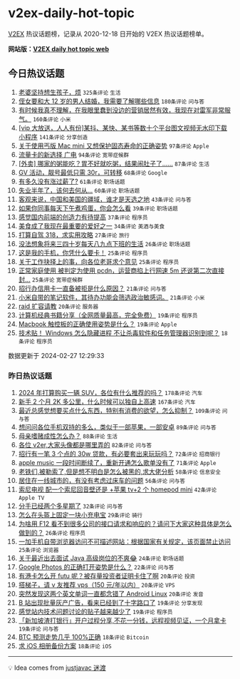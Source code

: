 # v2ex-daily-hot-topic

[V2EX](https://www.v2ex.com/) 热议话题榜，记录从 2020-12-18 日开始的 V2EX 热议话题榜单。

**网站版：[V2EX daily hot topic web](https://boojack.github.io/v2ex-daily-hot-topic-web/)**

## 今日热议话题

<!-- TODAY BEGIN -->

1. [老婆坚持想生孩子，烦](https://www.v2ex.com/t/1018729) `325条评论` `生活`
1. [侄女要和大 12 岁的男人结婚，我需要了解哪些信息](https://www.v2ex.com/t/1018840) `180条评论` `问与答`
1. [有时候我真不理解，在我眼里蠢到没边的营销居然有效，我现在对雷军非常服气。](https://www.v2ex.com/t/1018677) `160条评论` `小米`
1. [[vip 大放送，人人有份]某抖、某快、某书等数十个平台图文视频无水印下载小程序](https://www.v2ex.com/t/1018735) `141条评论` `分享创造`
1. [关于使用丐版 Mac mini 又想保护固态寿命的正确姿势](https://www.v2ex.com/t/1018752) `97条评论` `Apple`
1. [流量卡的新选择 广电](https://www.v2ex.com/t/1018676) `94条评论` `宽带症候群`
1. [[外卖] 哪家的粥能吃？胃不好就吃粥，结果闹肚子了……](https://www.v2ex.com/t/1018755) `87条评论` `生活`
1. [GV 活动，靓号最低只需 30r，可转移](https://www.v2ex.com/t/1018736) `68条评论` `Google`
1. [有多久没有涨过薪了?](https://www.v2ex.com/t/1018751) `61条评论` `职场话题`
1. [失业半年了，该何去何从...](https://www.v2ex.com/t/1018782) `60条评论` `职场话题`
1. [客观来说，中国和美国的疆域，谁才是天选之地](https://www.v2ex.com/t/1018731) `43条评论` `问与答`
1. [如果你同事每天下午煮鸡蛋，你会怎么看](https://www.v2ex.com/t/1018865) `39条评论` `职场话题`
1. [感觉国内前端的创造力有待提高](https://www.v2ex.com/t/1018730) `37条评论` `程序员`
1. [美食成了我现在最重要的爱好之一](https://www.v2ex.com/t/1018854) `34条评论` `美酒与美食`
1. [打算自驾 318，求实用攻略](https://www.v2ex.com/t/1018810) `27条评论` `旅行`
1. [没法想象将来三四十岁每天八九点下班的生活](https://www.v2ex.com/t/1018824) `26条评论` `职场话题`
1. [这是我的手机，你凭什么要卡！](https://www.v2ex.com/t/1018871) `25条评论` `程序员`
1. [关于工作抉择上的事，向各位老哥求个意见](https://www.v2ex.com/t/1018709) `25条评论` `程序员`
1. [正常家庭使用 被判定为使用 pcdn，运营商掐上行网速 5m 还说第二次直接封...](https://www.v2ex.com/t/1018678) `25条评论` `宽带症候群`
1. [招行办信用卡一直备被拒是什么原因？](https://www.v2ex.com/t/1018836) `21条评论` `问与答`
1. [小米自带的笔记软件，其待办功能会筛选政治敏感词。](https://www.v2ex.com/t/1018679) `21条评论` `小米`
1. [raid 扩容请教](https://www.v2ex.com/t/1018680) `20条评论` `服务器`
1. [计算机经典书籍分享（全网质量最高，完全免费）](https://www.v2ex.com/t/1018772) `19条评论` `程序员`
1. [Macbook 触控板的正确使用姿势是什么？](https://www.v2ex.com/t/1018687) `19条评论` `Apple`
1. [技术贴！ Windows 怎么隐藏进程 不让杀毒软件和任务管理器识别到呢？](https://www.v2ex.com/t/1018697) `18条评论` `程序员`

数据更新于 2024-02-27 12:29:33

<!-- TODAY END -->

### 昨日热议话题

<!-- YESTERDAY BEGIN -->

1. [2024 年打算购买一辆 SUV，各位有什么推荐的吗？](https://www.v2ex.com/t/1018409) `178条评论` `汽车`
1. [新手 2 个月 2K 多公里，什么时候可以独自上高速](https://www.v2ex.com/t/1018509) `167条评论` `汽车`
1. [最近总感觉想要买点什么东西，特别有消费的欲望，怎么抑制？](https://www.v2ex.com/t/1018423) `109条评论` `问与答`
1. [想问问各位手机双持的多么，类似于一部苹果，一部安卓](https://www.v2ex.com/t/1018414) `89条评论` `问与答`
1. [母亲嗜赌成性怎么办？](https://www.v2ex.com/t/1018492) `88条评论` `生活`
1. [各位 v2er,大家头像都是哪里弄的](https://www.v2ex.com/t/1018482) `82条评论` `问与答`
1. [招行有一笔 3 个点的 30w 贷款，有必要套出来玩玩吗？](https://www.v2ex.com/t/1018459) `72条评论` `招商银行`
1. [apple music 一段时间断续了，重新开通怎么歌单没有了](https://www.v2ex.com/t/1018357) `71条评论` `Apple`
1. [老铁们,被勒索了,但是想不明白是怎么被黑的,求大佬分析](https://www.v2ex.com/t/1018377) `58条评论` `信息安全`
1. [居住在一线城市的，有没有考虑过床车的问题](https://www.v2ex.com/t/1018444) `56条评论` `问与答`
1. [索尼电视 配一个索尼回音壁还是 +苹果 tv+2 个 homepod mini](https://www.v2ex.com/t/1018560) `42条评论` `Apple TV`
1. [分手已经两个多星期了](https://www.v2ex.com/t/1018449) `32条评论` `问与答`
1. [怎么在头盔上固定一块小充电宝](https://www.v2ex.com/t/1018455) `29条评论` `骑行`
1. [为啥用 F12 看不到很多公司的接口请求和响应的？请问下大家这种具体是怎么做到的？](https://www.v2ex.com/t/1018534) `26条评论` `程序员`
1. [一加手机自带浏览器访问不可描述网站：根据国家有关规定，该页面禁止访问](https://www.v2ex.com/t/1018430) `25条评论` `浏览器`
1. [关于最近出去面试 Java 高级岗位的不爽😂](https://www.v2ex.com/t/1018420) `24条评论` `职场话题`
1. [Google Photos 的正确打开姿势是什么？](https://www.v2ex.com/t/1018648) `22条评论` `问与答`
1. [有港卡怎么开 futu 呢？被存量投资者证明卡住了啊](https://www.v2ex.com/t/1018442) `20条评论` `投资`
1. [搭梯子，请 v 友推荐 vps（150 元/年以内）](https://www.v2ex.com/t/1018427) `20条评论` `VPS`
1. [突然发现这两个英文单词一直都念错了 Android Linux](https://www.v2ex.com/t/1018408) `20条评论` `发音`
1. [B 站出现批量灰产广告，看来已经到了十字路口了](https://www.v2ex.com/t/1018609) `19条评论` `分享发现`
1. [感觉站内技术问题讨论的贴子越来越少了](https://www.v2ex.com/t/1018468) `19条评论` `程序员`
1. [「新加坡渣打银行」开户过程分享,不花一分钱，远程视频见证，一个月拿卡](https://www.v2ex.com/t/1018371) `19条评论` `问与答`
1. [BTC 预测走势几乎 100%正确](https://www.v2ex.com/t/1018549) `18条评论` `Bitcoin`
1. [求 iOS 相册备份方案](https://www.v2ex.com/t/1018441) `18条评论` `iOS`

<!-- YESTERDAY END -->

---

💡 Idea comes from [justjavac 迷渡](https://github.com/justjavac/)
